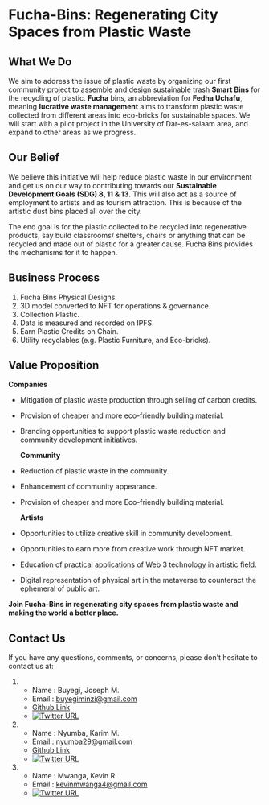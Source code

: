 # Fucha-Bins: Regenerating City Spaces from Plastic Waste

## What We Do

We aim to address the issue of plastic waste by organizing our first community project to assemble and design sustainable trash **Smart Bins** for the recycling of plastic. **Fucha** bins, an abbreviation for **Fedha Uchafu**, meaning **lucrative waste management** aims to transform plastic waste collected from different areas into eco-bricks for sustainable spaces. We will start with a pilot project in the University of Dar-es-salaam area, and expand to other areas as we progress.

## Our Belief

We believe this initiative will help reduce plastic waste in our environment and get us on our way to contributing towards our **Sustainable Development Goals (SDG) 8, 11 & 13**. This will also act as a source of employment to artists and as tourism attraction. This is because of the artistic dust bins placed all over the city. 

The end goal is for the plastic collected to be recycled into regenerative products, say build classrooms/ shelters, chairs or anything that can be recycled and made out of plastic for a greater cause. Fucha Bins provides the mechanisms for it to happen.

## Business Process

1. Fucha Bins Physical Designs.
2. 3D model converted to NFT for operations & governance.
3. Collection Plastic.
4. Data is measured and recorded on IPFS.
5. Earn Plastic Credits on Chain.
6. Utility recyclables (e.g. Plastic Furniture, and Eco-bricks).

## Value Proposition
     
   **Companies**
* Mitigation of plastic waste production through selling of carbon credits.
* Provision of cheaper and more eco-friendly building material.
* Branding opportunities to support plastic waste reduction and community development initiatives.
     
    **Community**
* Reduction of plastic waste in the community.
* Enhancement of community appearance.
* Provision of cheaper and more Eco-friendly building material.
     
    **Artists**
* Opportunities to utilize creative skill in community development.
* Opportunities to earn more from creative work through NFT market.
* Education of practical applications of Web 3 technology in artistic field.
* Digital representation of physical art in the metaverse to counteract the ephemeral of public art.


**Join Fucha-Bins in regenerating city spaces from plastic waste and making the world a better place.**


## Contact Us

If you have any questions, comments, or concerns, please don't hesitate to contact us at:

1. 
     - Name    : Buyegi, Joseph M.
     - Email   : <buyegiminzi@gmail.com>
     - [Github Link](https://github.com/Rasta669) 
     - [![Twitter URL](https://img.shields.io/twitter/url/https/twitter.com/bujo_rasta.svg?style=social&label=Follow%20%40bujo_rasta)](https://twitter.com/bujo_rasta)

2. 
     - Name    : Nyumba, Karim M.
     - Email   : <nyumba29@gmail.com>
     - [Github Link](https://github.com/Kareem643)
     - [![Twitter URL](https://img.shields.io/twitter/url/https/twitter.com/keemz643.svg?style=social&label=Follow%20%40keemz643)](https://twitter.com/keemz643)

3. 
     - Name    : Mwanga, Kevin R.
     - Email   : <kevinmwanga4@gmail.com>
     - [![Twitter URL](https://img.shields.io/twitter/url/https/twitter.com/krcryptonian.svg?style=social&label=Follow%20%40krcryptonian)](https://twitter.com/krcryptonian)


